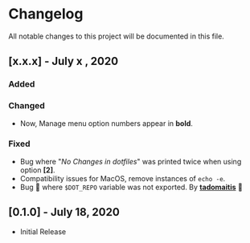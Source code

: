 # Changelog

All notable changes to this project will be documented in this file.

## [x.x.x] - July x , 2020

### Added
### Changed
- Now, Manage menu option numbers appear in **bold**.

### Fixed
- Bug where "_No Changes in dotfiles_" was printed twice when using option **[2]**.
- Compatibility issues for MacOS, remove instances of `echo -e`.
- Bug 🐛 where `$DOT_REPO` variable was not exported. By **[tadomaitis](https://github.com/Bhupesh-V/dotman/pull/5)** 🙌

## [0.1.0] - July 18, 2020
- Initial Release
